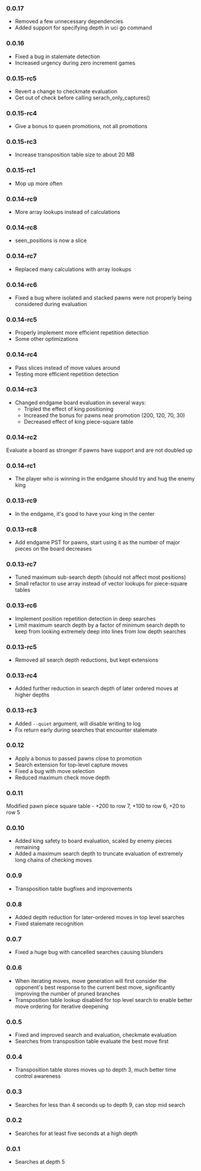 ### 0.0.17

- Removed a few unnecessary dependencies
- Added support for specifying depth in uci go command

### 0.0.16

- Fixed a bug in stalemate detection
- Increased urgency during zero increment games

### 0.0.15-rc5

- Revert a change to checkmate evaluation
- Get out of check before calling serach_only_captures()

### 0.0.15-rc4

- Give a bonus to queen promotions, not all promotions

### 0.0.15-rc3

- Increase transposition table size to about 20 MB

### 0.0.15-rc1

- Mop up more often

### 0.0.14-rc9

- More array lookups instead of calculations

### 0.0.14-rc8

- seen_positions is now a slice

### 0.0.14-rc7

- Replaced many calculations with array lookups

### 0.0.14-rc6

- Fixed a bug where isolated and stacked pawns were not properly being considered during evaluation

### 0.0.14-rc5

- Properly implement more efficient repetition detection
- Some other optimizations

### 0.0.14-rc4

- Pass slices instead of move values around
- Testing more efficient repetition detection

### 0.0.14-rc3

- Changed endgame board evaluation in several ways:
    - Tripled the effect of king positioning
    - Increased the bonus for pawns near promotion (200, 120, 70, 30)
    - Decreased effect of king piece-square table

### 0.0.14-rc2

Evaluate a board as stronger if pawns have support and are not doubled up

### 0.0.14-rc1

- The player who is winning in the endgame should try and hug the enemy king

### 0.0.13-rc9

- In the endgame, it's good to have your king in the center

### 0.0.13-rc8

- Add endgame PST for pawns, start using it as the number of major pieces on the board decreases

### 0.0.13-rc7

- Tuned maximum sub-search depth (should not affect most positions)
- Small refactor to use array instead of vector lookups for piece-square tables

### 0.0.13-rc6

- Implement position repetition detection in deep searches
- Limit maximum search depth by a factor of minimum search depth to keep from looking extremely deep into lines from low depth searches

### 0.0.13-rc5

- Removed all search depth reductions, but kept extensions

### 0.0.13-rc4

- Added further reduction in search depth of later ordered moves at higher depths

### 0.0.13-rc3 

- Added `--quiet` argument, will disable writing to log
- Fix return early during searches that encounter stalemate

### 0.0.12

- Apply a bonus to passed pawns close to promotion
- Search extension for top-level capture moves
- Fixed a bug with move selection
- Reduced maximum check move depth

### 0.0.11

Modified pawn piece square table - +200 to row 7, +100 to row 6, +20 to row 5

### 0.0.10

- Added king safety to board evaluation, scaled by enemy pieces remaining
- Added a maximum search depth to truncate evaluation of extremely long chains of checking moves

### 0.0.9

- Transposition table bugfixes and improvements

### 0.0.8

- Added depth reduction for later-ordered moves in top level searches
- Fixed stalemate recognition

### 0.0.7

- Fixed a huge bug with cancelled searches causing blunders

### 0.0.6

- When iterating moves, move generation will first consider the opponent's best response to the current best move, significantly improving the number of pruned branches
- Transposition table lookup disabled for top level search to enable better move ordering for iterative deepening

### 0.0.5

- Fixed and improved search and evaluation, checkmate evaluation  
- Searches from transposition table evaluate the best move first

### 0.0.4

- Transposition table stores moves up to depth 3, much better time control awareness

### 0.0.3

- Searches for less than 4 seconds up to depth 9, can stop mid search

### 0.0.2

- Searches for at least five seconds at a high depth

### 0.0.1

- Searches at depth 5
